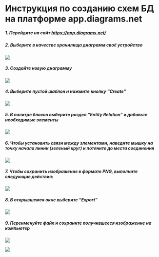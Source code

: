 # Инструкция по созданию схем БД на платформе app.diagrams.net


##### 1. Перейдите на сайт https://app.diagrams.net/

##### 2. Выберите в качестве хранилища диаграмм своё устройство

![](diag/di11.jpeg)

##### 3. Создайте новую диаграмму

![](diag/di2.jpeg)

##### 4. Выберите пустой шаблон и нажмите кнопку “Create”

![](diag/di3.jpeg)

##### 5. В палитре блоков выберите раздел “Entity Relation” и добавьте необходимые элементы

![](diag/di4.jpeg)

##### 6. Чтобы установить связи между элементами, наведите мышку на точку начала линии (зеленый круг) и потяните до места соединения

![](diag/di5.jpeg)

##### 7. Чтобы сохранить изображение в формате PNG, выполните следующие действия:

![](diag/di6.jpeg)

##### 8. В открывшемся окне выберите “Export”

![](diag/di7.jpeg)

##### 9. Переименуйте файл и сохраните получившееся изображение на компьютер

![](diag/di8.jpeg)

![](diag/di9.jpeg)

